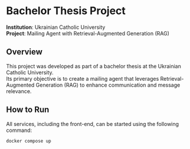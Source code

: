 # Bachelor Thesis Project

**Institution**: Ukrainian Catholic University  
**Project**: Mailing Agent with Retrieval-Augmented Generation (RAG)

## Overview

This project was developed as part of a bachelor thesis at the Ukrainian Catholic University.  
Its primary objective is to create a mailing agent that leverages Retrieval-Augmented Generation (RAG) to enhance communication and message relevance.

## How to Run

All services, including the front-end, can be started using the following command:

```bash
docker compose up
